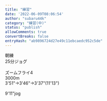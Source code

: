 ```yaml
---
title: "練習"
date: '2022-06-09T08:06:54'
author: "subaru44k"
category: "練習(中)"
status: "publish"
allowComments: true
convertBreaks: false
entryHash: "ab9896724d27e49c11ebcaedc952c5de"
---
```

朝練<br>
25分ジョグ<br>
<br>
ズームフライ4<br>
3000m<br>
3'51"→3'46"→3'37"(11'13")<br>
<br>
9'11"jog
